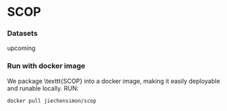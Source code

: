 # SCOP
### Datasets
upcoming


### Run with docker image
We package \texttt{SCOP} into a docker image, making it easily deployable and runable locally.
RUN:
```
docker pull jiechensimon/scop
```
